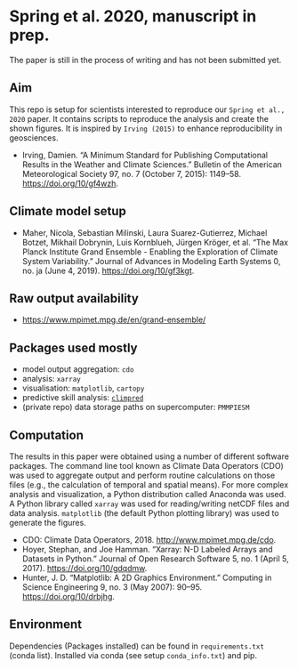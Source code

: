# Spring et al. 2020, manuscript in prep.

The paper is still in the process of writing and has not been submitted yet.

## Aim

This repo is setup for scientists interested to reproduce our `Spring et al., 2020` paper. It contains scripts to reproduce the analysis and create the shown figures. It is inspired by `Irving (2015)` to enhance reproducibility in geosciences.

-   Irving, Damien. “A Minimum Standard for Publishing Computational Results in the Weather and Climate Sciences.” Bulletin of the American Meteorological Society 97, no. 7 (October 7, 2015): 1149–58. <https://doi.org/10/gf4wzh>.

## Climate model setup

-   Maher, Nicola, Sebastian Milinski, Laura Suarez-Gutierrez, Michael Botzet, Mikhail Dobrynin, Luis Kornblueh, Jürgen Kröger, et al. “The Max Planck Institute Grand Ensemble - Enabling the Exploration of Climate System Variability.” Journal of Advances in Modeling Earth Systems 0, no. ja (June 4, 2019). <https://doi.org/10/gf3kgt>.

## Raw output availability

-   <https://www.mpimet.mpg.de/en/grand-ensemble/>

## Packages used mostly

-   model output aggregation: `cdo`
-   analysis: `xarray`
-   visualisation: `matplotlib`, `cartopy`
-   predictive skill analysis: [`climpred`](https://climpred.readthedocs.io/)
-   (private repo) data storage paths on supercomputer: `PMMPIESM`

## Computation

The results in this paper were obtained using a number of different software packages. The command line tool known as Climate Data Operators (CDO) was used to aggregate output and perform routine calculations on those files (e.g., the calculation of temporal and spatial means). For more complex analysis and visualization, a Python distribution called Anaconda was used. A Python library called `xarray` was used for reading/writing netCDF files and data analysis. `matplotlib` (the default Python plotting library) was used to generate the figures.

-   CDO: Climate Data Operators, 2018. <http://www.mpimet.mpg.de/cdo>.
-   Hoyer, Stephan, and Joe Hamman. “Xarray: N-D Labeled Arrays and Datasets in Python.” Journal of Open Research Software 5, no. 1 (April 5, 2017). <https://doi.org/10/gdqdmw>.
-   Hunter, J. D. “Matplotlib: A 2D Graphics Environment.” Computing in Science Engineering 9, no. 3 (May 2007): 90–95. <https://doi.org/10/drbjhg>.

## Environment

Dependencies (Packages installed) can be found in `requirements.txt` (conda list). Installed via conda (see setup `conda_info.txt`) and pip.
